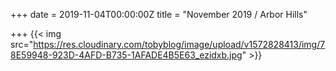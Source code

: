 +++
date = 2019-11-04T00:00:00Z
title = "November 2019 / Arbor Hills"

+++
{{< img src="https://res.cloudinary.com/tobyblog/image/upload/v1572828413/img/78E59948-923D-4AFD-B735-1AFADE4B5E63_ezidxb.jpg" >}}